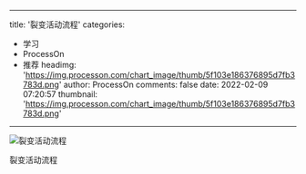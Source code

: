 
---
title: '裂变活动流程'
categories: 
 - 学习
 - ProcessOn
 - 推荐
headimg: 'https://img.processon.com/chart_image/thumb/5f103e186376895d7fb3783d.png'
author: ProcessOn
comments: false
date: 2022-02-09 07:20:57
thumbnail: 'https://img.processon.com/chart_image/thumb/5f103e186376895d7fb3783d.png'
---

<div>   
<img class="thumb" alt="裂变活动流程" src="https://img.processon.com/chart_image/thumb/5f103e186376895d7fb3783d.png" referrerpolicy="no-referrer">
<p>裂变活动流程</p>  
</div>
            